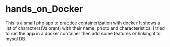 # hands_on_Docker
This is a small php app to practice containerization with docker
It shows a list of characters(Valorant) with their name, photo and characteristics.
I tried to run the app in a docker container then add some features or linking it to mysql DB.
